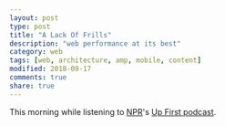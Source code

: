 ```yaml
---
layout: post
type: post
title: "A Lack Of Frills"
description: "web performance at its best"
category: web
tags: [web, architecture, amp, mobile, content]
modified: 2018-09-17
comments: true
share: true
---
```


This morning while listening to [NPR][npr]'s [Up First podcast][up-first-podcast]. 

[npr]: https://www.npr.org/
[up-first-podcast]: https://www.npr.org/podcasts/510318/up-first
[npr-text]: https://text.npr.org/